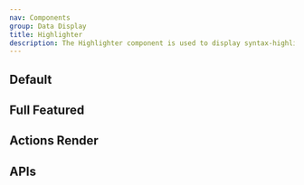 ```yaml
---
nav: Components
group: Data Display
title: Highlighter
description: The Highlighter component is used to display syntax-highlighted code blocks. It takes in the code content as a string and the language of the code as a string. The component allows users to copy the code content and can also display the language tag. The code block can have a background and the theme can be set to either 'dark' or 'light'.
---
```


## Default

<code src="./demos/index.tsx" nopadding></code>

## Full Featured

<code src="./demos/FullFeatured.tsx" nopadding></code>

## Actions Render

<code src="./demos/ActionsRender.tsx"></code>

## APIs
